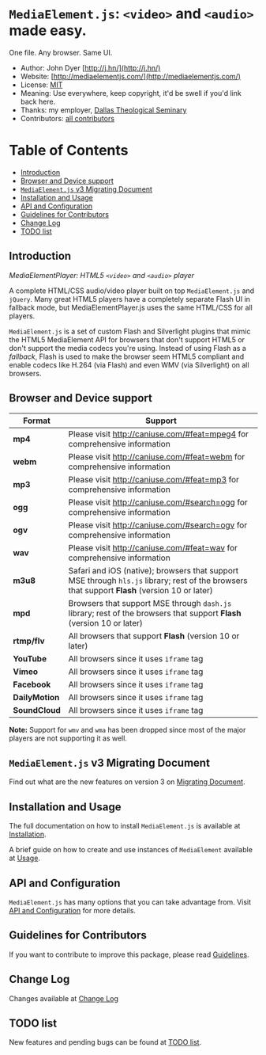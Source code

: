 # `MediaElement.js`: `<video>` and `<audio>` made easy. 

One file. Any browser. Same UI.

* Author: John Dyer [http://j.hn/](http://j.hn/)
* Website: [http://mediaelementjs.com/](http://mediaelementjs.com/)
* License: [MIT](http://johndyer.mit-license.org/)
* Meaning: Use everywhere, keep copyright, it'd be swell if you'd link back here.
* Thanks: my employer, [Dallas Theological Seminary](http://www.dts.edu/)
* Contributors: [all contributors](https://github.com/johndyer/mediaelement/graphs/contributors)

# Table of Contents

* [Introduction](#intro)
* [Browser and Device support](#browser-support)
* [`MediaElement.js` v3 Migrating Document](#migration)
* [Installation and Usage](#installation)
* [API and Configuration](#api)
* [Guidelines for Contributors](#guidelines)
* [Change Log](#changelog)
* [TODO list](#todo)

<a id="intro"></a>
## Introduction

_MediaElementPlayer: HTML5 `<video>` and `<audio>` player_

A complete HTML/CSS audio/video player built on top `MediaElement.js` and `jQuery`. Many great HTML5 players have a completely separate Flash UI in fallback mode, but MediaElementPlayer.js uses the same HTML/CSS for all players.

`MediaElement.js` is a set of custom Flash and Silverlight plugins that mimic the HTML5 MediaElement API for browsers that don't support HTML5 or don't support the media codecs you're using. 
Instead of using Flash as a _fallback_, Flash is used to make the browser seem HTML5 compliant and enable codecs like H.264 (via Flash) and even WMV (via Silverlight) on all browsers.

<a id="browser-support"></a>
## Browser and Device support

Format | Support
------ | -------
**mp4** | Please visit http://caniuse.com/#feat=mpeg4 for comprehensive information
**webm** | Please visit http://caniuse.com/#feat=webm for comprehensive information
**mp3** | Please visit http://caniuse.com/#feat=mp3 for comprehensive information
**ogg** | Please visit http://caniuse.com/#search=ogg for comprehensive information
**ogv** | Please visit http://caniuse.com/#search=ogv for comprehensive information
**wav** | Please visit http://caniuse.com/#feat=wav for comprehensive information
**m3u8** | Safari and iOS (native); browsers that support MSE through `hls.js` library; rest of the browsers that support **Flash** (version 10 or later)
**mpd** | Browsers that support MSE through `dash.js` library; rest of the browsers that support **Flash** (version 10 or later)
**rtmp/flv** | All browsers that support **Flash** (version 10 or later)
**YouTube** | All browsers since it uses `iframe` tag
**Vimeo** | All browsers since it uses `iframe` tag
**Facebook** | All browsers since it uses `iframe` tag
**DailyMotion** | All browsers since it uses `iframe` tag
**SoundCloud** | All browsers since it uses `iframe` tag

**Note:** Support for `wmv` and `wma` has been dropped since most of the major players are not supporting it as well.

<a id="migration"></a>
## `MediaElement.js` v3 Migrating Document

Find out what are the new features on version 3 on [Migrating Document](migration.md).

<a id="installation"></a>
## Installation and Usage

The full documentation on how to install `MediaElement.js` is available at [Installation](installation.md).

A brief guide on how to create and use instances of `MediaElement` available at [Usage](usage.md).

<a id="api"></a>
## API and Configuration
   
`MediaElement.js` has many options that you can take advantage from. Visit [API and Configuration](api.md) for more details.

<a id="guidelines"></a>
## Guidelines for Contributors

If you want to contribute to improve this package, please read [Guidelines](guidelines.md).

<a id="changelog"></a>
## Change Log

Changes available at [Change Log](changelog.md)

<a id="todo"></a>
## TODO list

New features and pending bugs can be found at [TODO list](TODO.md).
